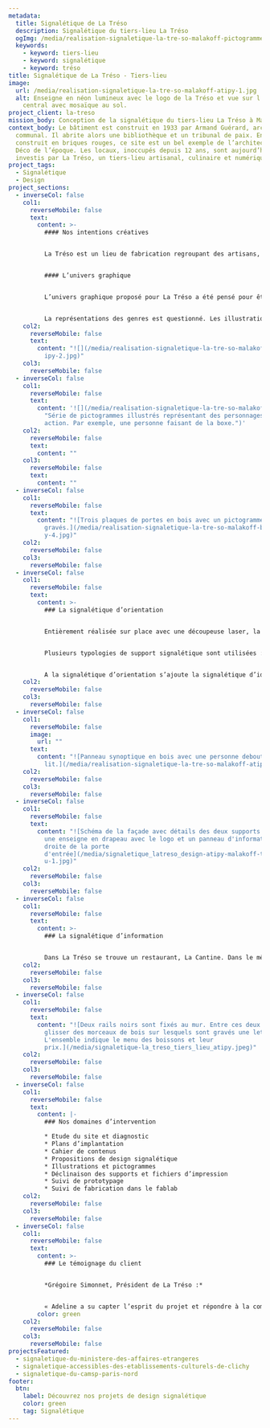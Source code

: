 ```yaml
---
metadata:
  title: Signalétique de La Tréso
  description: Signalétique du tiers-lieu La Tréso
  ogImg: /media/realisation-signaletique-la-tre-so-malakoff-pictogramme-atipy-2.jpg
  keywords:
    - keyword: tiers-lieu
    - keyword: signalétique
    - keyword: tréso
title: Signalétique de La Tréso - Tiers-lieu
image:
  url: /media/realisation-signaletique-la-tre-so-malakoff-atipy-1.jpg
  alt: Enseigne en néon lumineux avec le logo de la Tréso et vue sur l'escalier
    central avec mosaïque au sol.
project_client: la-treso
mission_body: Conception de la signalétique du tiers-lieu La Tréso à Malakoff.
context_body: Le bâtiment est construit en 1933 par Armand Guérard, architecte
  communal. Il abrite alors une bibliothèque et un tribunal de paix. Entièrement
  construit en briques rouges, ce site est un bel exemple de l’architecture Art
  Déco de l’époque. Les locaux, inoccupés depuis 12 ans, sont aujourd’hui
  investis par La Tréso, un tiers-lieu artisanal, culinaire et numérique.
project_tags:
  - Signalétique
  - Design
project_sections:
  - inverseCol: false
    col1:
      reverseMobile: false
      text:
        content: >-
          #### Nos intentions créatives


          La Tréso est un lieu de fabrication regroupant des artisans, concepteurs, créatifs. Nous avons choisi de mettre en avant ces éléments. Nous proposons une signalétique ludique et sobre, entièrement fabriquée en bois récupéré et basée sur un système d’assemblage de carrés.


          #### L’univers graphique


          L’univers graphique proposé pour La Tréso a été pensé pour être à la fois compréhensible et convivial. La convivialité et l’accueil sont des éléments essentiels de ce projet collaboratif. Nous avons ainsi créé une série d’illustrations évocatrices, parfois drôles, utilisables pour les supports de communication et la signalétique.


          L﻿a représentations des genres est questionné. Les illustrations réalisées sont imaginées à l'encontre des stéréotypes.
    col2:
      reverseMobile: false
      text:
        content: "![](/media/realisation-signaletique-la-tre-so-malakoff-pictogramme-at\
          ipy-2.jpg)"
    col3:
      reverseMobile: false
  - inverseCol: false
    col1:
      reverseMobile: false
      text:
        content: '![](/media/realisation-signaletique-la-tre-so-malakoff-bois-atipy-pictogrammes-5.jpg
          "Série de pictogrammes illustrés représentant des personnages en
          action. Par exemple, une personne faisant de la boxe.")'
    col2:
      reverseMobile: false
      text:
        content: ""
    col3:
      reverseMobile: false
      text:
        content: ""
  - inverseCol: false
    col1:
      reverseMobile: false
      text:
        content: "![Trois plaques de portes en bois avec un pictogramme et du texte
          gravés.](/media/realisation-signaletique-la-tre-so-malakoff-bois-atip\
          y-4.jpg)"
    col2:
      reverseMobile: false
    col3:
      reverseMobile: false
  - inverseCol: false
    col1:
      reverseMobile: false
      text:
        content: >-
          ### La signalétique d’orientation


          Entièrement réalisée sur place avec une découpeuse laser, la signalétique fait partie intégrante du lieu. Pensée avant l’ouverture de La Tréso, elle s’imprègne de l’atmosphère, des matières présentes dans le mobilier, des outils à disposition.


          Plusieurs typologies de support signalétique sont utilisées : synoptique, imposte, suspendu, plaque de porte… Chaque information est associée à une illustration s’inspirant de la charte graphique et de l’identité visuelle.


          A la signalétique d’orientation s’ajoute la signalétique d’identification. Pouvoir nommer chaque espace et savoir ce qui se trouve derrière chaque porte est indispensable pour favoriser le repérage et un bon confort d’usage du lieu.
    col2:
      reverseMobile: false
    col3:
      reverseMobile: false
  - inverseCol: false
    col1:
      reverseMobile: false
      image:
        url: ""
      text:
        content: "![Panneau synoptique en bois avec une personne debout qui le
          lit.](/media/realisation-signaletique-la-tre-so-malakoff-atipy-3.jpg)"
    col2:
      reverseMobile: false
    col3:
      reverseMobile: false
  - inverseCol: false
    col1:
      reverseMobile: false
      text:
        content: "![Schéma de la façade avec détails des deux supports de signalétique :
          une enseigne en drapeau avec le logo et un panneau d'information à
          droite de la porte
          d'entrée](/media/signaletique_latreso_design-atipy-malakoff-tiers-lie\
          u-1.jpg)"
    col2:
      reverseMobile: false
    col3:
      reverseMobile: false
  - inverseCol: false
    col1:
      reverseMobile: false
      text:
        content: >-
          ### La signalétique d’information


          Dans La Tréso se trouve un restaurant, La Cantine. Dans le même esprit que la signalétique du bâtiment, nous proposons un système de rail dans lequel vient se glisser des en bois. Oui, ça vous rappelle vos parties de Scrabble ! Le menu est ainsi interchangeable en fonction des saisons ou du plat du jour.
    col2:
      reverseMobile: false
    col3:
      reverseMobile: false
  - inverseCol: false
    col1:
      reverseMobile: false
      text:
        content: "![Deux rails noirs sont fixés au mur. Entre ces deux rails on peut
          glisser des morceaux de bois sur lesquels sont gravés une lettre.
          L'ensemble indique le menu des boissons et leur
          prix.](/media/signaletique-la_treso_tiers_lieu_atipy.jpeg)"
    col2:
      reverseMobile: false
    col3:
      reverseMobile: false
  - inverseCol: false
    col1:
      reverseMobile: false
      text:
        content: |-
          ### Nos domaines d’intervention

          * Etude du site et diagnostic
          * Plans d’implantation
          * Cahier de contenus
          * Propositions de design signalétique
          * Illustrations et pictogrammes
          * Déclinaison des supports et fichiers d’impression
          * Suivi de prototypage
          * Suivi de fabrication dans le fablab
    col2:
      reverseMobile: false
    col3:
      reverseMobile: false
  - inverseCol: false
    col1:
      reverseMobile: false
      text:
        content: >-
          ### Le témoignage du client


          *Grégoire Simonnet, Président de La Tréso :*


          « Adeline a su capter l’esprit du projet et répondre à la complexité d’une signalétique pour un lieu atypique, proposant des usages multiples et changeants, avec des notes d’humour et un soucis d’accessibilité. Comme La Tréso est un lieu de fabrication, la production a été réalisé in-situ en collaboration avec l’agence Atipy. Là aussi une collaboration enrichissante, permettant une production rapide et évolutive. Un vrai plaisir de travailler avec Adeline et l’agence Atipy. »
        color: green
    col2:
      reverseMobile: false
    col3:
      reverseMobile: false
projectsFeatured:
  - signaletique-du-ministere-des-affaires-etrangeres
  - signaletique-accessibles-des-etablissements-culturels-de-clichy
  - signaletique-du-camsp-paris-nord
footer:
  btn:
    label: Découvrez nos projets de design signalétique
    color: green
    tag: Signalétique
---
```

